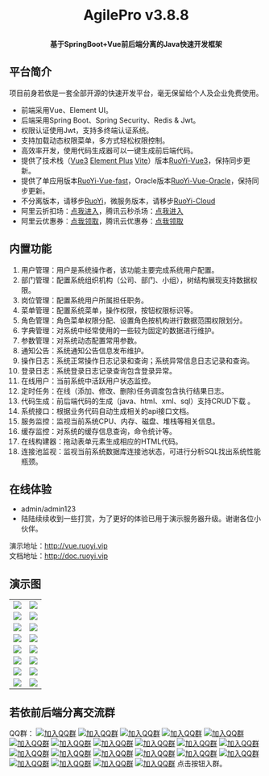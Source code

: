 <!-- <p align="center">
	<img alt="logo" src="https://en.wikipedia.org/wiki/File:Edward_Gaming_logo.png">
</p> -->
<h1 align="center" style="margin: 30px 0 30px; font-weight: bold;">AgilePro v3.8.8</h1>
<h4 align="center">基于SpringBoot+Vue前后端分离的Java快速开发框架</h4>
<!-- <p align="center">
	<a href="https://gitee.com/y_project/RuoYi-Vue/stargazers"><img src="https://gitee.com/y_project/RuoYi-Vue/badge/star.svg?theme=dark"></a>
	<a href="https://gitee.com/y_project/RuoYi-Vue"><img src="https://img.shields.io/badge/RuoYi-v3.8.8-brightgreen.svg"></a>
	<a href="https://gitee.com/y_project/RuoYi-Vue/blob/master/LICENSE"><img src="https://img.shields.io/github/license/mashape/apistatus.svg"></a>
</p> -->

## 平台简介

项目前身若依是一套全部开源的快速开发平台，毫无保留给个人及企业免费使用。

* 前端采用Vue、Element UI。
* 后端采用Spring Boot、Spring Security、Redis & Jwt。
* 权限认证使用Jwt，支持多终端认证系统。
* 支持加载动态权限菜单，多方式轻松权限控制。
* 高效率开发，使用代码生成器可以一键生成前后端代码。
* 提供了技术栈（[Vue3](https://v3.cn.vuejs.org) [Element Plus](https://element-plus.org/zh-CN) [Vite](https://cn.vitejs.dev)）版本[RuoYi-Vue3](https://github.com/yangzongzhuan/RuoYi-Vue3)，保持同步更新。
* 提供了单应用版本[RuoYi-Vue-fast](https://github.com/yangzongzhuan/RuoYi-Vue-fast)，Oracle版本[RuoYi-Vue-Oracle](https://github.com/yangzongzhuan/RuoYi-Vue-Oracle)，保持同步更新。
* 不分离版本，请移步[RuoYi](https://gitee.com/y_project/RuoYi)，微服务版本，请移步[RuoYi-Cloud](https://gitee.com/y_project/RuoYi-Cloud)
* 阿里云折扣场：[点我进入](http://aly.ruoyi.vip)，腾讯云秒杀场：[点我进入](http://txy.ruoyi.vip)&nbsp;&nbsp;
* 阿里云优惠券：[点我领取](https://www.aliyun.com/minisite/goods?userCode=brki8iof&share_source=copy_link)，腾讯云优惠券：[点我领取](https://cloud.tencent.com/redirect.php?redirect=1025&cps_key=198c8df2ed259157187173bc7f4f32fd&from=console)&nbsp;&nbsp;

## 内置功能

1.  用户管理：用户是系统操作者，该功能主要完成系统用户配置。
2.  部门管理：配置系统组织机构（公司、部门、小组），树结构展现支持数据权限。
3.  岗位管理：配置系统用户所属担任职务。
4.  菜单管理：配置系统菜单，操作权限，按钮权限标识等。
5.  角色管理：角色菜单权限分配、设置角色按机构进行数据范围权限划分。
6.  字典管理：对系统中经常使用的一些较为固定的数据进行维护。
7.  参数管理：对系统动态配置常用参数。
8.  通知公告：系统通知公告信息发布维护。
9.  操作日志：系统正常操作日志记录和查询；系统异常信息日志记录和查询。
10. 登录日志：系统登录日志记录查询包含登录异常。
11. 在线用户：当前系统中活跃用户状态监控。
12. 定时任务：在线（添加、修改、删除)任务调度包含执行结果日志。
13. 代码生成：前后端代码的生成（java、html、xml、sql）支持CRUD下载 。
14. 系统接口：根据业务代码自动生成相关的api接口文档。
15. 服务监控：监视当前系统CPU、内存、磁盘、堆栈等相关信息。
16. 缓存监控：对系统的缓存信息查询，命令统计等。
17. 在线构建器：拖动表单元素生成相应的HTML代码。
18. 连接池监视：监视当前系统数据库连接池状态，可进行分析SQL找出系统性能瓶颈。

## 在线体验

- admin/admin123  
- 陆陆续续收到一些打赏，为了更好的体验已用于演示服务器升级。谢谢各位小伙伴。

演示地址：http://vue.ruoyi.vip  
文档地址：http://doc.ruoyi.vip

## 演示图

<table>
    <tr>
        <td><img src="https://oscimg.oschina.net/oscnet/cd1f90be5f2684f4560c9519c0f2a232ee8.jpg"/></td>
        <td><img src="https://oscimg.oschina.net/oscnet/1cbcf0e6f257c7d3a063c0e3f2ff989e4b3.jpg"/></td>
    </tr>
    <tr>
        <td><img src="https://oscimg.oschina.net/oscnet/up-8074972883b5ba0622e13246738ebba237a.png"/></td>
        <td><img src="https://oscimg.oschina.net/oscnet/up-9f88719cdfca9af2e58b352a20e23d43b12.png"/></td>
    </tr>
    <tr>
        <td><img src="https://oscimg.oschina.net/oscnet/up-39bf2584ec3a529b0d5a3b70d15c9b37646.png"/></td>
        <td><img src="https://oscimg.oschina.net/oscnet/up-936ec82d1f4872e1bc980927654b6007307.png"/></td>
    </tr>
	<tr>
        <td><img src="https://oscimg.oschina.net/oscnet/up-b2d62ceb95d2dd9b3fbe157bb70d26001e9.png"/></td>
        <td><img src="https://oscimg.oschina.net/oscnet/up-d67451d308b7a79ad6819723396f7c3d77a.png"/></td>
    </tr>	 
    <tr>
        <td><img src="https://oscimg.oschina.net/oscnet/5e8c387724954459291aafd5eb52b456f53.jpg"/></td>
        <td><img src="https://oscimg.oschina.net/oscnet/644e78da53c2e92a95dfda4f76e6d117c4b.jpg"/></td>
    </tr>
	<tr>
        <td><img src="https://oscimg.oschina.net/oscnet/up-8370a0d02977eebf6dbf854c8450293c937.png"/></td>
        <td><img src="https://oscimg.oschina.net/oscnet/up-49003ed83f60f633e7153609a53a2b644f7.png"/></td>
    </tr>
	<tr>
        <td><img src="https://oscimg.oschina.net/oscnet/up-d4fe726319ece268d4746602c39cffc0621.png"/></td>
        <td><img src="https://oscimg.oschina.net/oscnet/up-c195234bbcd30be6927f037a6755e6ab69c.png"/></td>
    </tr>
    <tr>
        <td><img src="https://oscimg.oschina.net/oscnet/b6115bc8c31de52951982e509930b20684a.jpg"/></td>
        <td><img src="https://oscimg.oschina.net/oscnet/up-5e4daac0bb59612c5038448acbcef235e3a.png"/></td>
    </tr>
</table>


## 若依前后端分离交流群

QQ群： [![加入QQ群](https://img.shields.io/badge/已满-937441-blue.svg)](https://jq.qq.com/?_wv=1027&k=5bVB1og) [![加入QQ群](https://img.shields.io/badge/已满-887144332-blue.svg)](https://jq.qq.com/?_wv=1027&k=5eiA4DH) [![加入QQ群](https://img.shields.io/badge/已满-180251782-blue.svg)](https://jq.qq.com/?_wv=1027&k=5AxMKlC) [![加入QQ群](https://img.shields.io/badge/已满-104180207-blue.svg)](https://jq.qq.com/?_wv=1027&k=51G72yr) [![加入QQ群](https://img.shields.io/badge/已满-186866453-blue.svg)](https://jq.qq.com/?_wv=1027&k=VvjN2nvu) [![加入QQ群](https://img.shields.io/badge/已满-201396349-blue.svg)](https://jq.qq.com/?_wv=1027&k=5vYAqA05) [![加入QQ群](https://img.shields.io/badge/已满-101456076-blue.svg)](https://jq.qq.com/?_wv=1027&k=kOIINEb5) [![加入QQ群](https://img.shields.io/badge/已满-101539465-blue.svg)](https://jq.qq.com/?_wv=1027&k=UKtX5jhs) [![加入QQ群](https://img.shields.io/badge/已满-264312783-blue.svg)](https://jq.qq.com/?_wv=1027&k=EI9an8lJ) [![加入QQ群](https://img.shields.io/badge/已满-167385320-blue.svg)](https://jq.qq.com/?_wv=1027&k=SWCtLnMz) [![加入QQ群](https://img.shields.io/badge/已满-104748341-blue.svg)](https://jq.qq.com/?_wv=1027&k=96Dkdq0k) [![加入QQ群](https://img.shields.io/badge/已满-160110482-blue.svg)](https://jq.qq.com/?_wv=1027&k=0fsNiYZt) [![加入QQ群](https://img.shields.io/badge/已满-170801498-blue.svg)](https://jq.qq.com/?_wv=1027&k=7xw4xUG1) [![加入QQ群](https://img.shields.io/badge/已满-108482800-blue.svg)](https://jq.qq.com/?_wv=1027&k=eCx8eyoJ) [![加入QQ群](https://img.shields.io/badge/已满-101046199-blue.svg)](https://jq.qq.com/?_wv=1027&k=SpyH2875) [![加入QQ群](https://img.shields.io/badge/已满-136919097-blue.svg)](https://jq.qq.com/?_wv=1027&k=tKEt51dz) [![加入QQ群](https://img.shields.io/badge/已满-143961921-blue.svg)](http://qm.qq.com/cgi-bin/qm/qr?_wv=1027&k=0vBbSb0ztbBgVtn3kJS-Q4HUNYwip89G&authKey=8irq5PhutrZmWIvsUsklBxhj57l%2F1nOZqjzigkXZVoZE451GG4JHPOqW7AW6cf0T&noverify=0&group_code=143961921) [![加入QQ群](https://img.shields.io/badge/已满-174951577-blue.svg)](http://qm.qq.com/cgi-bin/qm/qr?_wv=1027&k=ZFAPAbp09S2ltvwrJzp7wGlbopsc0rwi&authKey=HB2cxpxP2yspk%2Bo3WKTBfktRCccVkU26cgi5B16u0KcAYrVu7sBaE7XSEqmMdFQp&noverify=0&group_code=174951577) [![加入QQ群](https://img.shields.io/badge/已满-161281055-blue.svg)](http://qm.qq.com/cgi-bin/qm/qr?_wv=1027&k=Fn2aF5IHpwsy8j6VlalNJK6qbwFLFHat&authKey=uyIT%2B97x2AXj3odyXpsSpVaPMC%2Bidw0LxG5MAtEqlrcBcWJUA%2FeS43rsF1Tg7IRJ&noverify=0&group_code=161281055) [![加入QQ群](https://img.shields.io/badge/已满-138988063-blue.svg)](http://qm.qq.com/cgi-bin/qm/qr?_wv=1027&k=XIzkm_mV2xTsUtFxo63bmicYoDBA6Ifm&authKey=dDW%2F4qsmw3x9govoZY9w%2FoWAoC4wbHqGal%2BbqLzoS6VBarU8EBptIgPKN%2FviyC8j&noverify=0&group_code=138988063) [![加入QQ群](https://img.shields.io/badge/151450850-blue.svg)](http://qm.qq.com/cgi-bin/qm/qr?_wv=1027&k=DkugnCg68PevlycJSKSwjhFqfIgrWWwR&authKey=pR1Pa5lPIeGF%2FFtIk6d%2FGB5qFi0EdvyErtpQXULzo03zbhopBHLWcuqdpwY241R%2F&noverify=0&group_code=151450850) 点击按钮入群。